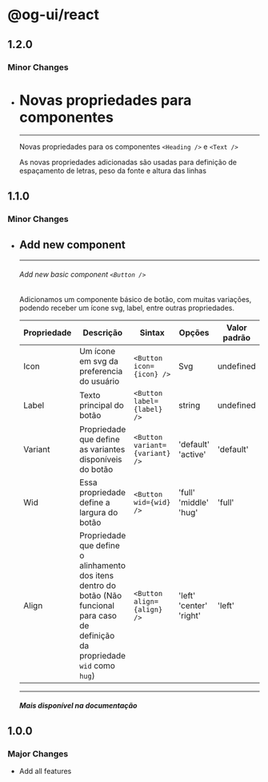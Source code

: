 # @og-ui/react

## 1.2.0

### Minor Changes

- # Novas propriedades para componentes

  ***

  Novas propriedades para os componentes `<Heading />` e `<Text />`

  As novas propriedades adicionadas são usadas para definição de espaçamento de letras, peso da fonte e altura das linhas

## 1.1.0

### Minor Changes

- ## Add new component

  ***

  ###### Add new basic component `<Button />`

  Adicionamos um componente básico de botão, com muitas variações, podendo receber um ícone svg, label, entre outras propriedades.

  | Propriedade | Descrição                                                                                                                             | Sintax                         | Opções                            | Valor padrão | Opcional |
  | ----------- | ------------------------------------------------------------------------------------------------------------------------------------- | ------------------------------ | --------------------------------- | ------------ | -------- |
  | Icon        | Um ícone em svg da preferencia do usuário                                                                                             | `<Button icon={icon} />`       | Svg                               | undefined    | `true`   |
  | Label       | Texto principal do botão                                                                                                              | `<Button label={label} />`     | string                            | undefined    | `true`   |
  | Variant     | Propriedade que define as variantes disponíveis do botão                                                                              | `<Button variant={variant} />` | 'default' <br> 'active'           | 'default'    | `true`   |
  | Wid         | Essa propriedade define a largura do botão                                                                                            | `<Button wid={wid} />`         | 'full' <br>'middle' <br>'hug'     | 'full'       | `true`   |
  | Align       | Propriedade que define o alinhamento dos itens dentro do botão (Não funcional para caso de definição da propriedade `wid` como `hug`) | `<Button align={align} />`     | 'left' <br> 'center' <br> 'right' | 'left'       | `true`   |

  ***

  #### _Mais disponível na documentação_

## 1.0.0

### Major Changes

- Add all features
